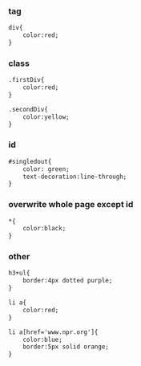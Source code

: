 ### tag
```html
div{
    color:red;
}
```

### class 
```html
.firstDiv{
    color:red;
}

.secondDiv{
    color:yellow;
}
```

### id
```html
#singledout{
    color: green;
    text-decoration:line-through;
}
```
### overwrite whole page except id
```html
*{
    color:black;
}
```

### other
```html
h3+ul{
    border:4px dotted purple;
}

li a{
    color:red;
}

li a[href='www.npr.org']{
    color:blue;
    border:5px solid orange;
}
```
